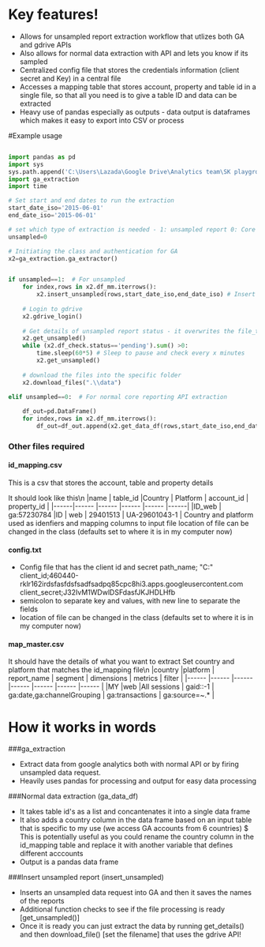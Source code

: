 # Key features!
- Allows for unsampled report extraction workflow that utlizes both GA and gdrive APIs
- Also allows for normal data extraction with API and lets you know if its sampled
- Centralized config file that stores the credentials information (client secret and Key) in a central file
- Accesses a mapping table that stores account, property and table id in a single file, so that all you need is to give a table ID and data can be extracted
- Heavy use of pandas especially as outputs - data output is dataframes which makes it easy to export into CSV or process

#Example usage

```python

import pandas as pd
import sys
sys.path.append('C:\Users\Lazada\Google Drive\Analytics team\SK playground\modules\ga_extraction')
import ga_extraction
import time

# Set start and end dates to run the extraction
start_date_iso='2015-06-01'
end_date_iso='2015-06-01'

# set which type of extraction is needed - 1: unsampled report 0: Core reporting API standard that could be sampled 
unsampled=0

# Initiating the class and authentication for GA
x2=ga_extraction.ga_extractor()  


if unsampled==1:  # For unsampled
    for index,rows in x2.df_mm.iterrows():
        x2.insert_unsampled(rows,start_date_iso,end_date_iso) # Insert unsampled report for each row of the dataframe
    
    # Login to gdrive
    x2.gdrive_login()
    
    # Get details of unsampled report status - it overwrites the file_tracker.csv file with the status and file_id
    x2.get_unsampled()
    while (x2.df_check.status=='pending').sum() >0:
        time.sleep(60*5) # Sleep to pause and check every x minutes
        x2.get_unsampled()
    
    # download the files into the specific folder     
    x2.download_files(".\\data")

elif unsampled==0:  # For normal core reporting API extraction
    
    df_out=pd.DataFrame()
    for index,rows in x2.df_mm.iterrows():
        df_out=df_out.append(x2.get_data_df(rows,start_date_iso,end_date_iso))

```

### Other files required
#### id_mapping.csv
This is a csv that stores the account, table and property details

It should look like this\n
|name   | table_id    |Country | Platform  |  account_id | property_id |
|------|------         |------  |------     |------       |------|
|ID_web | ga:57230784 |ID | web | 29401513  |  UA-29601043-1 |
Country and platform used as idenfiers and mapping columns to input file
location of file can be changed in the class (defaults set to where it is in my computer now)

#### config.txt
- Config file that has the client id and secret
path_name; "C:\"
client_id;460440-rklr162irdsfasfdsfsadfsadpq85cpc8hi3.apps.googleusercontent.com
client_secret;J32IvM1WDwlDSFdasfJKJHDLHfb
- semicolon to separate key and values, with new line to separate the fields
- location of file can be changed in the class (defaults set to where it is in my computer now)

#### map_master.csv
It should have the details of what you want to extract
Set country and platform that matches the id_mapping file\n
|country |platform  |  report_name | segment | dimensions | metrics | filter |
|------   |------   |------   |------      |------   |------  |------  |
|MY  |web |All sessions | gaid::-1 | ga:date,ga:channelGrouping | ga:transactions | ga:source=~.* |


# How it works in words
###ga_extraction
- Extract data from google analytics both with normal API or by firing unsampled data request.
- Heavily uses pandas for processing and output for easy data processing

###Normal data extraction (ga_data_df)
- It takes table id's as a list and concantenates it into a single data frame
- It also adds a country column in the data frame based on an input table that is specific to my use (we access GA accounts from 6 countries)
  $ This is potentially useful as you could rename the country column in the id_mapping table and replace it with another variable that defines different acccounts
- Output is a pandas data frame

###Insert unsampled report (insert_unsampled)
- Inserts an unsampled data request into GA and then it saves the names of the reports
- Additional function checks to see if the file processing is ready [get_unsampled()] 
- Once it is ready you can just extract the data by running get_details() and then download_file() [set the filename] that uses the gdrive API!

